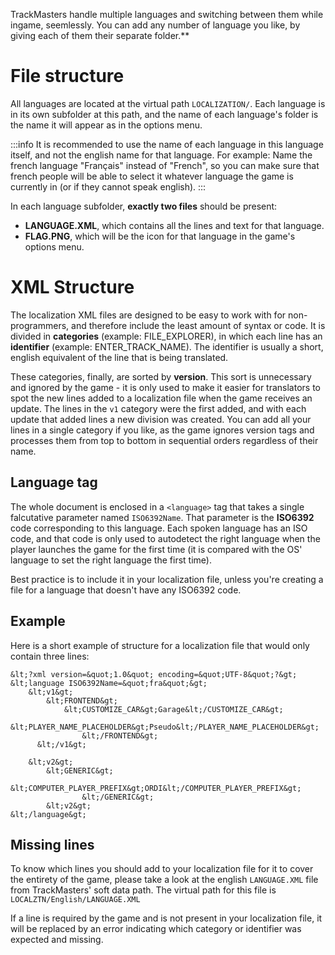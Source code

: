 <!-- TITLE:Create localizations -->

TrackMasters handle multiple languages and switching between them while ingame, seemlessly. 
You can add any number of language you like, by giving each of them their separate folder.**

# File structure
All languages are located at the virtual path `LOCALIZATION/`.
Each language is in its own subfolder at this path, and the name of each language's folder is the name it will appear as in the options menu.

:::info
It is recommended to use the name of each language in this language itself, and not the english name for that language.
For example: Name the french language "Français" instead of "French", so you can make sure that french people will be able to select it whatever language the game is currently in (or if they cannot speak english).
:::

In each language subfolder, **exactly two files** should be present:
* **LANGUAGE.XML**, which contains all the lines and text for that language.
* **FLAG.PNG**, which will be the icon for that language in the game's options menu.

# XML Structure
The localization XML files are designed to be easy to work with for non-programmers, and therefore include the least amount of syntax or code.
It is divided in **categories** (example: FILE_EXPLORER), in which each line has an **identifier** (example: ENTER_TRACK_NAME). The identifier is usually a short, english equivalent of the line that is being translated.

These categories, finally, are sorted by **version**. This sort is unnecessary and ignored by the game - it is only used to make it easier for translators to spot the new lines added to a localization file when the game receives an update. The lines in the `v1` category were the first added, and with each update that added lines a new division was created. You can add all your lines in a single category if you like, as the game ignores version tags and processes them from top to bottom in sequential orders regardless of their name.

## Language tag
The whole document is enclosed in a `<language>` tag that takes a single falcutative parameter named `ISO6392Name`. That parameter is the **ISO6392** code corresponding to this language. Each spoken language has an ISO code, and that code is only used to autodetect the right language when the player launches the game for the first time (it is compared with the OS' language to set the right language the first time). 

Best practice is to include it in your localization file, unless you're creating a file for a language that doesn't have any ISO6392 code.
## Example
Here is a short example of structure for a localization file that would only contain three lines:
```
&lt;?xml version=&quot;1.0&quot; encoding=&quot;UTF-8&quot;?&gt;
&lt;language ISO6392Name=&quot;fra&quot;&gt;
    &lt;v1&gt;
        &lt;FRONTEND&gt;
            &lt;CUSTOMIZE_CAR&gt;Garage&lt;/CUSTOMIZE_CAR&gt;
            &lt;PLAYER_NAME_PLACEHOLDER&gt;Pseudo&lt;/PLAYER_NAME_PLACEHOLDER&gt;
				&lt;/FRONTEND&gt;
	  &lt;/v1&gt;

    &lt;v2&gt;
        &lt;GENERIC&gt;
            &lt;COMPUTER_PLAYER_PREFIX&gt;ORDI&lt;/COMPUTER_PLAYER_PREFIX&gt;
				&lt;/GENERIC&gt;
		&lt;v2&gt;
&lt;/language&gt;
```
## Missing lines
To know which lines you should add to your localization file for it to cover the entirety of the game, please take a look at the english `LANGUAGE.XML` file from TrackMasters' soft data path. 
The virtual path for this file is `LOCALZTN/English/LANGUAGE.XML`

If a line is required by the game and is not present in your localization file, it will be replaced by an error indicating which category or identifier was expected and missing.